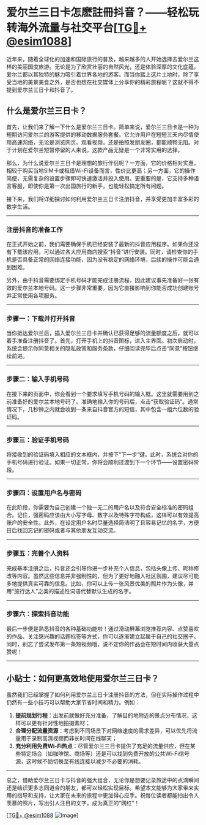 # 爱尔兰三日卡怎麽註冊抖音？——轻松玩转海外流量与社交平台[[TG💪+ @esim1088](https://t.me/s/esim1088)]

近年来，随着全球化的加速和国际旅行的普及，越来越多的人开始选择去爱尔兰这样的美丽国度旅游。无论是为了欣赏壮丽的自然风光，还是体验深厚的文化底蕴，爱尔兰都以其独特的魅力吸引着世界各地的游客。而当你踏上这片土地时，除了享受当地的美景美食之外，是否也想在社交媒体上分享你的精彩旅程呢？这就不得不提到爱尔兰三日卡和抖音了。

## 什么是爱尔兰三日卡？

首先，让我们来了解一下什么是爱尔兰三日卡。简单来说，爱尔兰三日卡是一种为短期访问爱尔兰的游客提供的移动数据服务套餐。它允许用户在短短三天内尽情使用高速网络，无论是浏览网页、观看视频，还是拍照发朋友圈，都能顺畅无阻。对于计划在爱尔兰短暂停留的人来说，这款产品无疑是一个非常实用的选择。

那么，为什么说爱尔兰三日卡是理想的旅行伴侣呢？一方面，它的价格相对实惠，相较于购买当地SIM卡或租借Wi-Fi设备而言，性价比更高；另一方面，它的操作简便，无需复杂的设置步骤即可快速激活并投入使用。更重要的是，它支持多种语言客服，即使你是第一次出国旅行的新手，也能轻松搞定所有问题。

接下来，我们将详细探讨如何利用爱尔兰三日卡注册抖音，并享受更加丰富多彩的数字生活。

---

### 注册抖音的准备工作

在正式开始之前，我们需要确保手机已经安装了最新的抖音应用程序。如果你还没有下载该应用，可以通过各大应用商店搜索“抖音”进行安装。同时，请检查你的手机是否具备正常的网络连接功能，因为没有稳定的网络环境，后续的操作可能会遇到困难。

另外，由于抖音需要绑定手机号码才能完成注册流程，因此建议事先准备好一张有效的爱尔兰本地号码。这一步骤非常重要，因为它直接影响到你能否成功创建账号并正常使用各项服务。

---

### 步骤一：下载并打开抖音

当你抵达爱尔兰后，插入爱尔兰三日卡并确认已获得足够的流量额度之后，就可以着手准备注册抖音了。首先，打开手机上的抖音图标，进入主界面。初次启动时，系统会提示你同意相关的隐私政策和服务条款，仔细阅读完毕后点击“同意”按钮继续前进。

---

### 步骤二：输入手机号码

在接下来的页面中，你会看到一个要求填写手机号码的输入框。这里就需要用到之前准备好的爱尔兰本地号码了。准确地输入你的号码后，点击“获取验证码”。通常情况下，几秒钟之内就会收到一条来自抖音官方的短信，其中包含一组六位数的验证码。

---

### 步骤三：验证手机号码

将接收到的验证码填入相应的文本框内，并按下“下一步”键。此时，系统会对你的手机号码进行验证。如果一切正常，你将会顺利过渡到下一个环节——设置密码阶段。

---

### 步骤四：设置用户名与密码

在此阶段，你需要为自己创建一个独一无二的用户名以及符合安全标准的密码组合。记住，强密码应该由大小写字母、数字以及特殊字符构成，这样可以有效提高账户的安全性。此外，在设定用户名时尽量选择简洁明了且容易记忆的名字，方便日后找回忘记的密码或者与其他朋友互动交流。

---

### 步骤五：完善个人资料

完成基本注册之后，抖音还会引导你进一步补充个人信息，包括头像上传、昵称修改等内容。虽然这些信息并非强制性的，但为了更好地融入社区氛围，建议尽可能多地提供真实可靠的信息。比如，你可以上传一张风景优美的照片作为头像，并用“旅行达人”之类的描述性词语代替默认生成的名字。

---

### 步骤六：探索抖音功能

最后一步便是熟悉抖音的各种基础功能啦！通过滑动屏幕浏览推荐内容、点赞喜欢的作品、关注感兴趣的话题标签等方式，你可以逐渐建立起属于自己的社交圈子。同时，别忘了尝试发布第一条短视频哦，说不定你的作品会在短时间内收获大量点赞呢！

---

## 小贴士：如何更高效地使用爱尔兰三日卡？

虽然我们已经掌握了如何利用爱尔兰三日卡注册抖音的方法，但在实际操作过程中仍然有一些小技巧可以帮助大家节省时间和精力。例如：

1. **提前规划行程**：出发前就做好充分准备，了解目的地附近的景点分布情况，这样可以更有针对性地拍摄素材；
2. **合理分配流量资源**：考虑到不同场景下对网络速度的需求差异，可以优先将流量用于录制高清视频而非长时间在线聊天；
3. **充分利用免费Wi-Fi热点**：尽管爱尔兰三日卡提供了充足的流量供应，但在某些特定场合（如咖啡馆、商场等）还是可以找到免费开放的公共Wi-Fi信号源，这时候不妨切换至有线连接以减少不必要的消耗。

---

总之，借助爱尔兰三日卡与抖音的强大组合，无论你是想要记录旅途中的点滴瞬间还是结识更多志同道合的朋友，都可以轻松实现目标。希望本文能够为大家带来实用的指导和支持，让大家在未来的旅程中更加得心应手。祝每位读者都能拍出令人羡慕的照片，写出引人注目的文字，成为真正的“网红”！

[[TG💪+ @esim1088](https://t.me/s/esim1088) ![Image](https://i.postimg.cc/4NQfJmqS/Snipaste-2025-05-13-00-14-12.png)]